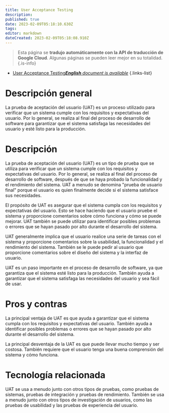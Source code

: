 ```yaml
---
title: User Acceptance Testing
description: 
published: true
date: 2023-02-09T05:18:10.630Z
tags: 
editor: markdown
dateCreated: 2023-02-09T05:18:08.910Z
---
```


> Esta página se **tradujo automáticamente con la API de traducción de Google Cloud**.
Algunas páginas se pueden leer mejor en su totalidad.{.is-info}



- [User Acceptance Testing***English** document is available*](/en/Knowledge-base/Dictionary/user-acceptance-testing)
{.links-list}



# Descripción general
La prueba de aceptación del usuario (UAT) es un proceso utilizado para verificar que un sistema cumple con los requisitos y expectativas del usuario. Por lo general, se realiza al final del proceso de desarrollo de software para garantizar que el sistema satisfaga las necesidades del usuario y esté listo para la producción.

# Descripción
La prueba de aceptación del usuario (UAT) es un tipo de prueba que se utiliza para verificar que un sistema cumple con los requisitos y expectativas del usuario. Por lo general, se realiza al final del proceso de desarrollo de software, después de que se haya probado la funcionalidad y el rendimiento del sistema. UAT a menudo se denomina "prueba de usuario final" porque el usuario es quien finalmente decide si el sistema satisface sus necesidades.

El propósito de UAT es asegurar que el sistema cumpla con los requisitos y expectativas del usuario. Esto se hace haciendo que el usuario pruebe el sistema y proporcione comentarios sobre cómo funciona y cómo se puede mejorar. UAT también se puede utilizar para identificar posibles problemas o errores que se hayan pasado por alto durante el desarrollo del sistema.

UAT generalmente implica que el usuario realice una serie de tareas con el sistema y proporcione comentarios sobre la usabilidad, la funcionalidad y el rendimiento del sistema. También se le puede pedir al usuario que proporcione comentarios sobre el diseño del sistema y la interfaz de usuario.

UAT es un paso importante en el proceso de desarrollo de software, ya que garantiza que el sistema esté listo para la producción. También ayuda a garantizar que el sistema satisfaga las necesidades del usuario y sea fácil de usar.

# Pros y contras
La principal ventaja de UAT es que ayuda a garantizar que el sistema cumpla con los requisitos y expectativas del usuario. También ayuda a identificar posibles problemas o errores que se hayan pasado por alto durante el desarrollo del sistema.

La principal desventaja de la UAT es que puede llevar mucho tiempo y ser costosa. También requiere que el usuario tenga una buena comprensión del sistema y cómo funciona.

# Tecnología relacionada
UAT se usa a menudo junto con otros tipos de pruebas, como pruebas de sistemas, pruebas de integración y pruebas de rendimiento. También se usa a menudo junto con otros tipos de investigación de usuarios, como las pruebas de usabilidad y las pruebas de experiencia del usuario.